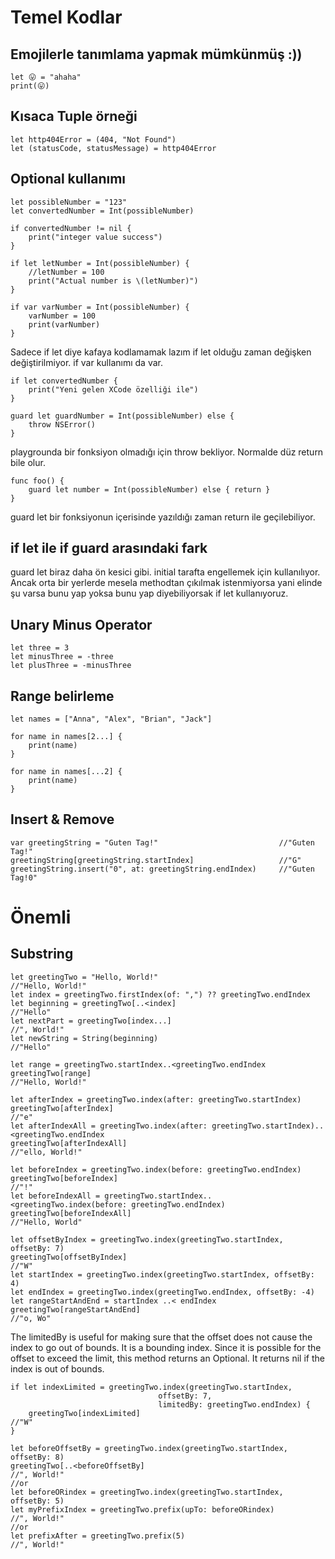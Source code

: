 # Temel Kodlar

## Emojilerle tanımlama yapmak mümkünmüş :))

```
let 😛 = "ahaha"
print(😛)
```

## Kısaca Tuple örneği

```
let http404Error = (404, "Not Found")
let (statusCode, statusMessage) = http404Error
```

## Optional kullanımı

```
let possibleNumber = "123"
let convertedNumber = Int(possibleNumber)

if convertedNumber != nil {
    print("integer value success")
}

if let letNumber = Int(possibleNumber) {
    //letNumber = 100
    print("Actual number is \(letNumber)")
}

if var varNumber = Int(possibleNumber) {
    varNumber = 100
    print(varNumber)
}
```
Sadece if let diye kafaya kodlamamak lazım if let olduğu zaman değişken değiştirilmiyor. if var kullanımı da var.

```
if let convertedNumber {
    print("Yeni gelen XCode özelliği ile")
}

guard let guardNumber = Int(possibleNumber) else {
    throw NSError()
}
```
playgrounda bir fonksiyon olmadığı için throw bekliyor. Normalde düz return bile olur.
```
func foo() {
    guard let number = Int(possibleNumber) else { return }
}
```
guard let bir fonksiyonun içerisinde yazıldığı zaman return ile geçilebiliyor.

## if let ile if guard arasındaki fark

guard let biraz daha ön kesici gibi. initial tarafta engellemek için kullanılıyor. Ancak orta bir yerlerde mesela methodtan çıkılmak istenmiyorsa yani elinde şu varsa bunu yap yoksa bunu yap diyebiliyorsak if let kullanıyoruz.

## Unary Minus Operator

```
let three = 3
let minusThree = -three
let plusThree = -minusThree
```
 
## Range belirleme

```
let names = ["Anna", "Alex", "Brian", "Jack"]

for name in names[2...] {
    print(name)
}

for name in names[...2] {
    print(name)
}
```

## Insert & Remove

```
var greetingString = "Guten Tag!"                           //"Guten Tag!"
greetingString[greetingString.startIndex]                   //"G"
greetingString.insert("0", at: greetingString.endIndex)     //"Guten Tag!0"
```

# Önemli

## Substring

```
let greetingTwo = "Hello, World!"                                           //"Hello, World!"
let index = greetingTwo.firstIndex(of: ",") ?? greetingTwo.endIndex            
let beginning = greetingTwo[..<index]                                       //"Hello"
let nextPart = greetingTwo[index...]                                        //", World!"
let newString = String(beginning)                                           //"Hello"
```

```
let range = greetingTwo.startIndex..<greetingTwo.endIndex
greetingTwo[range]                                                          //"Hello, World!"
```

```
let afterIndex = greetingTwo.index(after: greetingTwo.startIndex)                              
greetingTwo[afterIndex]                                                                            //"e"
let afterIndexAll = greetingTwo.index(after: greetingTwo.startIndex)..<greetingTwo.endIndex
greetingTwo[afterIndexAll]                                                                         //"ello, World!"
```

```
let beforeIndex = greetingTwo.index(before: greetingTwo.endIndex)   
greetingTwo[beforeIndex]                                                                            //"!"
let beforeIndexAll = greetingTwo.startIndex..<greetingTwo.index(before: greetingTwo.endIndex)
greetingTwo[beforeIndexAll]                                                                         //"Hello, World"
```

```
let offsetByIndex = greetingTwo.index(greetingTwo.startIndex, offsetBy: 7)
greetingTwo[offsetByIndex]                                                                  //"W"
let startIndex = greetingTwo.index(greetingTwo.startIndex, offsetBy: 4)
let endIndex = greetingTwo.index(greetingTwo.endIndex, offsetBy: -4)
let rangeStartAndEnd = startIndex ..< endIndex
greetingTwo[rangeStartAndEnd]                                                               //"o, Wo"
```

The limitedBy is useful for making sure that the offset does not cause the index to go out of bounds. It is a bounding index. Since it is possible for the offset to exceed the limit, this method returns an Optional. It returns nil if the index is out of bounds.

```
if let indexLimited = greetingTwo.index(greetingTwo.startIndex,
                                 offsetBy: 7,
                                 limitedBy: greetingTwo.endIndex) {
    greetingTwo[indexLimited]                                                               //"W"
}
```

```
let beforeOffsetBy = greetingTwo.index(greetingTwo.startIndex, offsetBy: 8)
greetingTwo[..<beforeOffsetBy]                                                          //", World!"
//or
let beforeORindex = greetingTwo.index(greetingTwo.startIndex, offsetBy: 5)
let myPrefixIndex = greetingTwo.prefix(upTo: beforeORindex)                             //", World!"
//or
let prefixAfter = greetingTwo.prefix(5)                                                 //", World!"
```
